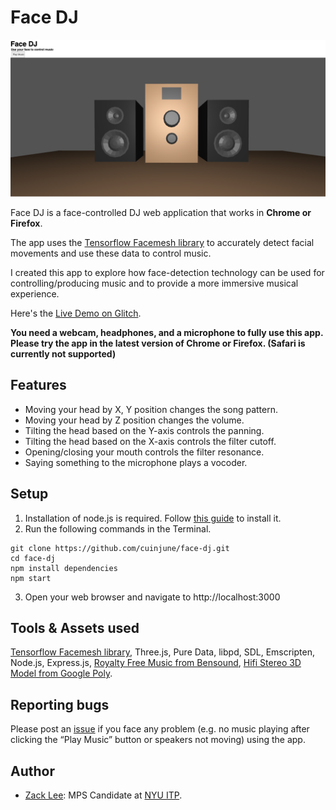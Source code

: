 # Face DJ
<img src="screenshot.png" alt="Screenshot" width="1000"/>

Face DJ is a face-controlled DJ web application that works in **Chrome or Firefox**.

The app uses the [Tensorflow Facemesh library](https://github.com/tensorflow/tfjs-models/tree/master/facemesh) to accurately detect facial movements and use these data to control music.

I created this app to explore how face-detection technology can be used for controlling/producing music and to provide a more immersive musical experience.

Here's the [Live Demo on Glitch](https://cuinjune-face-dj.glitch.me/).

**You need a webcam, headphones, and a microphone to fully use this app.
Please try the app in the latest version of Chrome or Firefox. (Safari is currently not supported)**

## Features
* Moving your head by X, Y position changes the song pattern.
* Moving your head by Z position changes the volume.
* Tilting the head based on the Y-axis controls the panning.
* Tilting the head based on the X-axis controls the filter cutoff.
* Opening/closing your mouth controls the filter resonance.
* Saying something to the microphone plays a vocoder.

## Setup
1. Installation of node.js is required. Follow [this guide](https://github.com/itp-dwd/2020-spring/blob/master/guides/installing-nodejs.md) to install it.
2. Run the following commands in the Terminal.
```
git clone https://github.com/cuinjune/face-dj.git
cd face-dj
npm install dependencies
npm start
```
3. Open your web browser and navigate to http://localhost:3000

## Tools & Assets used
[Tensorflow Facemesh library](https://github.com/tensorflow/tfjs-models/tree/master/facemesh), Three.js, Pure Data, libpd, SDL, Emscripten, Node.js, Express.js, [Royalty Free Music from Bensound](https://www.bensound.com/royalty-free-music/track/dance), [Hifi Stereo 3D Model from Google Poly](https://poly.google.com/view/4lmTyNSCszQ).

## Reporting bugs
Please post an [issue](https://github.com/cuinjune/face-dj/issues) if you face any problem (e.g. no music playing after clicking the “Play Music” button or speakers not moving) using the app.

## Author
* [Zack Lee](https://www.cuinjune.com/about): MPS Candidate at [NYU ITP](https://itp.nyu.edu).
